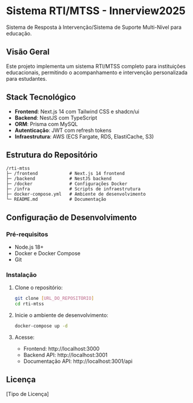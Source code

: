 # Sistema RTI/MTSS - Innerview2025

Sistema de Resposta à Intervenção/Sistema de Suporte Multi-Nível para educação.

## Visão Geral

Este projeto implementa um sistema RTI/MTSS completo para instituições educacionais, permitindo o acompanhamento e intervenção personalizada para estudantes.

## Stack Tecnológico

- **Frontend**: Next.js 14 com Tailwind CSS e shadcn/ui
- **Backend**: NestJS com TypeScript
- **ORM**: Prisma com MySQL
- **Autenticação**: JWT com refresh tokens
- **Infraestrutura**: AWS (ECS Fargate, RDS, ElastiCache, S3)

## Estrutura do Repositório

```
/rti-mtss
├─ /frontend            # Next.js 14 frontend
├─ /backend             # NestJS backend
├─ /docker              # Configurações Docker
├─ /infra               # Scripts de infraestrutura
├─ docker-compose.yml   # Ambiente de desenvolvimento
└─ README.md            # Documentação
```

## Configuração de Desenvolvimento

### Pré-requisitos

- Node.js 18+
- Docker e Docker Compose
- Git

### Instalação

1. Clone o repositório:
   ```bash
   git clone [URL_DO_REPOSITÓRIO]
   cd rti-mtss
   ```

2. Inicie o ambiente de desenvolvimento:
   ```bash
   docker-compose up -d
   ```

3. Acesse:
   - Frontend: http://localhost:3000
   - Backend API: http://localhost:3001
   - Documentação API: http://localhost:3001/api

## Licença

[Tipo de Licença] 